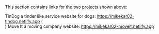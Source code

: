 This section contains links for the two projects shown above:

TinDog a tinder like service website for dogs: https://mikekar02-tindog.netlify.app ( <br> )
Move It a moving company website: https://mikekar02-moveit.netlify.app
